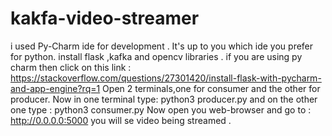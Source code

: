 # kakfa-video-streamer
i used Py-Charm ide for development . It's up to you which ide you prefer for python.
install flask ,kafka and opencv libraries .
if you are using py charm then click on this link : https://stackoverflow.com/questions/27301420/install-flask-with-pycharm-and-app-engine?rq=1
Open 2 terminals,one for consumer and the other for producer.
Now in one terminal type: python3 producer.py and on the other one type : python3 consumer.py
Now open you web-browser and go to : http://0.0.0.0:5000
you will se video being streamed .
